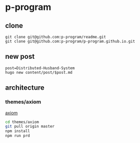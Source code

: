 # p-program

## clone

    git clone git@github.com:p-program/readme.git
    git clone git@github.com:p-program/p-program.github.io.git
    

## new post

    post=Distributed-Husband-System
    hugo new content/post/$post.md

## architecture

### themes/axiom

[axiom](https://github.com/marketempower/axiom)

```bash
cd themes/axiom
git pull origin master
npm install
npm run prd
```
